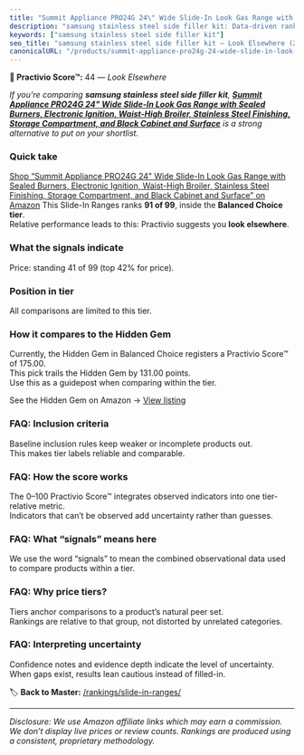 ```yaml
---
title: "Summit Appliance PRO24G 24\" Wide Slide-In Look Gas Range with Sealed Burners, Electronic Ignition, Waist-High Broiler, Stainless Steel Finishing, Storage Compartment, and Black Cabinet and Surface"
description: "samsung stainless steel side filler kit: Data-driven ranking using the Practivio Score™. Positioned by quality, value, demand, findability, momentum."
keywords: ["samsung stainless steel side filler kit"]
seo_title: "samsung stainless steel side filler kit — Look Elsewhere (2025)"
canonicalURL: "/products/summit-appliance-pro24g-24-wide-slide-in-look-gas-range-with-sealed-burners-electronic-ignition-waist-high-broiler-stainless-steel-finishing-storage-compartment-and-black-cabinet-and-surface-B00UI1CHHU/"
---
```


**🚫 Practivio Score™:** 44 — _Look Elsewhere_


*If you're comparing **samsung stainless steel side filler kit**, **[Summit Appliance PRO24G 24" Wide Slide-In Look Gas Range with Sealed Burners, Electronic Ignition, Waist-High Broiler, Stainless Steel Finishing, Storage Compartment, and Black Cabinet and Surface](https://www.amazon.com/dp/B00UI1CHHU?tag=practivio-20)** is a strong alternative to put on your shortlist.*
### Quick take
[Shop “Summit Appliance PRO24G 24" Wide Slide-In Look Gas Range with Sealed Burners, Electronic Ignition, Waist-High Broiler, Stainless Steel Finishing, Storage Compartment, and Black Cabinet and Surface” on Amazon](https://www.amazon.com/dp/B00UI1CHHU?tag=practivio-20)
This Slide-In Ranges ranks **91 of 99**, inside the **Balanced Choice tier**.  
Relative performance leads to this: Practivio suggests you **look elsewhere**.

### What the signals indicate
Price: standing 41 of 99 (top 42% for price).  

### Position in tier
All comparisons are limited to this tier.

### How it compares to the Hidden Gem
Currently, the Hidden Gem in Balanced Choice registers a Practivio Score™ of 175.00.  
This pick trails the Hidden Gem by 131.00 points.  
Use this as a guidepost when comparing within the tier.  

See the Hidden Gem on Amazon → [View listing](https://www.amazon.com/dp/B0CMZPPJZY?tag=practivio-20)

### FAQ: Inclusion criteria
Baseline inclusion rules keep weaker or incomplete products out.  
This makes tier labels reliable and comparable.

### FAQ: How the score works
The 0–100 Practivio Score™ integrates observed indicators into one tier-relative metric.  
Indicators that can’t be observed add uncertainty rather than guesses.

### FAQ: What “signals” means here
We use the word “signals” to mean the combined observational data used to compare products within a tier.

### FAQ: Why price tiers?
Tiers anchor comparisons to a product’s natural peer set.  
Rankings are relative to that group, not distorted by unrelated categories.

### FAQ: Interpreting uncertainty
Confidence notes and evidence depth indicate the level of uncertainty.  
When gaps exist, results lean cautious instead of filled-in.


🏷️ **Back to Master:** [/rankings/slide-in-ranges/](/rankings/slide-in-ranges/)

---
_Disclosure: We use Amazon affiliate links which may earn a commission. We don’t display live prices or review counts. Rankings are produced using a consistent, proprietary methodology._
